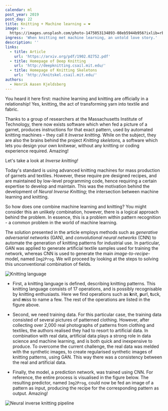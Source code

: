```yaml
---
calendar: ml
post_year: 2019
post_day: 22
title: Knitting + Machine learning = ❤️
image: >-
  https://images.unsplash.com/photo-1475053134893-08eb5944b956?ixlib=rb-1.2.1&auto=format&fit=crop&w=2100&q=80
ingress: 'When knitting met machine learning, an untold love story.'
description: ''
links:
  - title: Article
    url: 'https://arxiv.org/pdf/1902.02752.pdf'
  - title: Homepage of Deep Knitting
    url: 'http://deepknitting.csail.mit.edu/'
  - title: Homepage of Knitting Skeletons
    url: 'http://knitskel.csail.mit.edu/'
authors:
  - Henrik Aasen Kjeldsberg
---
```

You heard it here first: machine learning and knitting are officially in a relationship! Yes, knitting, the act of transforming yarn into textile and fabric.

Thanks to a group of researchers at the Massachusetts Institute of Technology, there now exists software which when fed a picture of a garnet, produces instructions for that exact pattern, used by automated knitting machines – they call it _Inverse knitting_. While on the subject, they are also the brains behind the project _Knitting skeletons,_ a software which lets you design your own knitwear, without any knitting or coding experience required. Amazing!

Let's take a look at _Inverse knitting!_  

Today's standard is using advanced knitting machines for mass production of garnets and textiles. However, these require pre designed recipes, and are maintained by low-level programming code, hence requiring a certain expertise to develop and maintain. This was the motivation behind the development of _Neural Inverse Knitting_; the intersection between machine learning and knitting. 

So how does one combine machine learning and knitting? You might consider this an unlikely combination, however, there is a logical approach behind the problem. In essence, this is a problem within pattern recognition - a common problem in the world of machine learning.

The solution presented in the article employs methods such as _generative adversarial networks_ (GAN), and _convolutional neural networks_ (CNN) to automate the generation of knitting patterns for industrial use. In particular, GAN was applied to generate artificial textile samples used for training the network, whereas CNN is used to generate the main _image-to-recipe_-model, named `Img2Prog`. We will proceed by looking at the steps to solving this unconventional combination of fields. 

![Knitting language](https://i.ibb.co/THbgRB8/knit0.png)

* First, a knitting language is defined, describing knitting patterns. This knitting language consists of 17 operations, and is possibly recognisable by knitting enthusiasts. Here we find operations such as **k**nit, **p**url, **t**uck, and **m**iss to name a few. The rest of the operations are listed in the figure above.



* Second, we need training data. For this particular case, the training data consisted of several pictures of patterned clothing. However, after collecting over 2,000 real photographs of patterns from clothing and textiles, the authors realised they had to resort to artificial data. In combination with real data, artificial data plays a strong role in data science and machine learning, and is both quick and inexpensive to produce. To overcome the current challenge, the real data was melded with the synthetic images, to create regularised synthetic images of knitting patterns, using GAN. This way there was a consistency between the real and artificial data. 



* Finally, the model, a prediction network, was trained using CNN. For reference, the entire process is visualised in the figure below. The resulting predictor, named `Img2Prog`, could now be fed an image of a pattern as input, producing the recipe for the corresponding pattern as output. Amazing!

![Neural inverse knitting pipeline](https://i.ibb.co/wgxqHzD/knit1.jpg)

